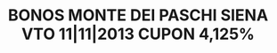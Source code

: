 ---
layout: asset
title: BONOS MONTE DEI PASCHI SIENA VTO 11|11|2013 CUPON 4,125%
isin: XS0625353262
---